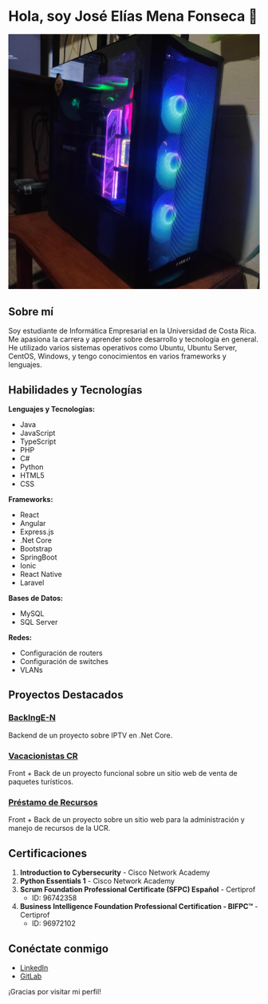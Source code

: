 
# Hola, soy José Elías Mena Fonseca 👋

![Portrait](https://github.com/jmenafonseca28/jmenafonseca28/blob/main/PC.jpg)

## Sobre mí
Soy estudiante de Informática Empresarial en la Universidad de Costa Rica. Me apasiona la carrera y aprender sobre desarrollo y tecnología en general. He utilizado varios sistemas operativos como Ubuntu, Ubuntu Server, CentOS, Windows, y tengo conocimientos en varios frameworks y lenguajes.

## Habilidades y Tecnologías
**Lenguajes y Tecnologías:**
- Java
- JavaScript
- TypeScript
- PHP
- C#
- Python
- HTML5
- CSS

**Frameworks:**
- React
- Angular
- Express.js
- .Net Core
- Bootstrap
- SpringBoot
- Ionic
- React Native
- Laravel

**Bases de Datos:**
- MySQL
- SQL Server

**Redes:**
- Configuración de routers
- Configuración de switches
- VLANs

## Proyectos Destacados
### [BackIngE-N](https://github.com/tu-repo)
Backend de un proyecto sobre IPTV en .Net Core.

### [Vacacionistas CR](https://github.com/tu-repo)
Front + Back de un proyecto funcional sobre un sitio web de venta de paquetes turísticos.

### [Préstamo de Recursos](https://github.com/tu-repo)
Front + Back de un proyecto sobre un sitio web para la administración y manejo de recursos de la UCR.

## Certificaciones
1. **Introduction to Cybersecurity** - Cisco Network Academy
2. **Python Essentials 1** - Cisco Network Academy
3. **Scrum Foundation Professional Certificate (SFPC) Español** - Certiprof 
    - ID: 96742358
4. **Business Intelligence Foundation Professional Certification - BIFPC™** - Certiprof 
    - ID: 96972102

## Conéctate conmigo
- [LinkedIn](https://www.linkedin.com/in/jos%C3%A9-el%C3%ADas-mena-fonseca-0328101a9/)
- [GitLab](https://gitlab.com/jmenafonseca28)

¡Gracias por visitar mi perfil!
